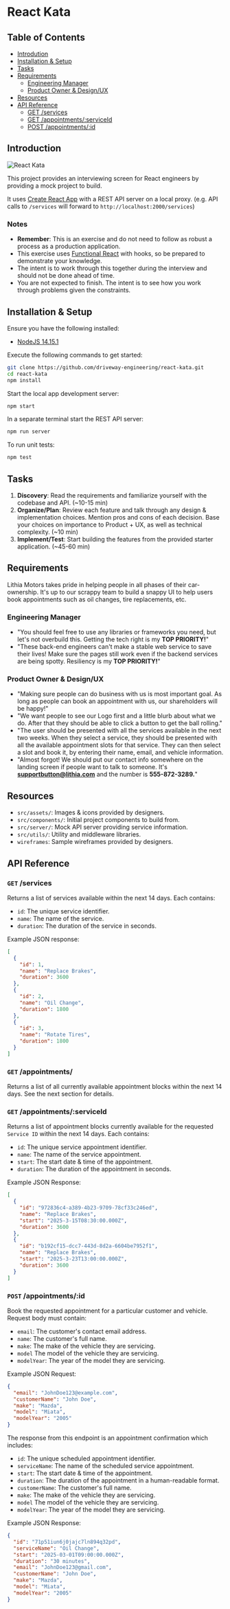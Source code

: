 # React Kata

## Table of Contents

- [Introdution](#introduction)
- [Installation & Setup](#installation--setup)
- [Tasks](#tasks)
- [Requirements](#requirements)
  - [Engineering Manager](#engineering-manager)
  - [Product Owner & Design/UX](product-owner--designux)
- [Resources](#resources)
- [API Reference](#api-reference)
  - [GET /services](#get-services)
  - [GET /appointments/:serviceId](#get-appointmentsserviceId)
  - [POST /appointments/:id](#post-appointmentsid)

## Introduction

![React Kata](https://github.com/driveway-engineering/react-kata/blob/main/src/assets/logo.png?raw=true)

This project provides an interviewing screen for React engineers by providing a
mock project to build.

It uses [Create React App](https://github.com/facebook/create-react-app) with
a REST API server on a local proxy. (e.g. API calls to `/services` will forward
to `http://localhost:2000/services`)

### Notes

- **Remember**: This is an exercise and do not need to follow as robust a
  process as a production application.
- This exercise uses [Functional
  React](https://reactjs.org/docs/hooks-intro.html) with hooks, so be prepared
  to demonstrate your knowledge.
- The intent is to work through this together during the interview and should
  not be done ahead of time.
- You are not expected to finish. The intent is to see how you work through
  problems given the constraints.

## Installation & Setup

Ensure you have the following installed:

- [NodeJS 14.15.1](https://nodejs.org/en/)

Execute the following commands to get started:

```sh
git clone https://github.com/driveway-engineering/react-kata.git
cd react-kata
npm install
```

Start the local app development server:

```sh
npm start
```

In a separate terminal start the REST API server:

```sh
npm run server
```

To run unit tests:

```sh
npm test
```

## Tasks

1. **Discovery**: Read the requirements and familiarize yourself with the
   codebase and API. (~10-15 min)
1. **Organize/Plan**: Review each feature and talk through any design &
   implementation choices. Mention pros and cons of each decision. Base your
   choices on importance to Product + UX, as well as technical complexity. (~10
   min)
1. **Implement/Test**: Start building the features from the provided starter
   application. (~45-60 min)

## Requirements

Lithia Motors takes pride in helping people in all phases of their
car-ownership. It's up to our scrappy team to build a snappy UI to help users
book appointments such as oil changes, tire replacements, etc.

### Engineering Manager

- "You should feel free to use any libraries or frameworks you need, but let's
  not overbuild this. Getting the tech right is my **TOP PRIORITY!**"
- "These back-end engineers can't make a stable web service to save their lives!
  Make sure the pages still work even if the backend services are being spotty.
  Resiliency is my **TOP PRIORITY!**"

### Product Owner & Design/UX

- "Making sure people can do business with us is most important goal. As long as
  people can book an appointment with us, our shareholders will be happy!"
- "We want people to see our Logo first and a little blurb about what we
  do. After that they should be able to click a button to get the ball rolling."
- "The user should be presented with all the services available in the next two
  weeks. When they select a service, they should be presented with all the
  available appointment slots for that service. They can then select a slot and
  book it, by entering their name, email, and vehicle information.
- "Almost forgot! We should put our contact info somewhere on the landing screen
  if people want to talk to someone. It's **supportbutton@lithia.com** and the
  number is **555-872-3289.**"

## Resources

- `src/assets/`: Images & icons provided by designers.
- `src/components/`: Initial project components to build from.
- `src/server/`: Mock API server providing service information.
- `src/utils/`: Utility and middleware libraries.
- `wireframes`: Sample wireframes provided by designers.

## API Reference

### `GET` /services

Returns a list of services available within the next 14 days. Each contains:

- `id`: The unique service identifier.
- `name`: The name of the service.
- `duration`: The duration of the service in seconds.

Example JSON response:

```json
[
  {
    "id": 1,
    "name": "Replace Brakes",
    "duration": 3600
  },
  {
    "id": 2,
    "name": "Oil Change",
    "duration": 1800
  },
  {
    "id": 3,
    "name": "Rotate Tires",
    "duration": 1800
  }
]
```

### `GET` /appointments/

Returns a list of all currently available appointment blocks within the next 14
days. See the next section for details.

### `GET` /appointments/:serviceId

Returns a list of appointment blocks currently available for the requested
`Service ID` within the next 14 days. Each contains:

- `id`: The unique service appointment identifier.
- `name`: The name of the service appointment.
- `start`: The start date & time of the appointment.
- `duration`: The duration of the appointment in seconds.

Example JSON Response:

```json
[
  {
    "id": "972836c4-a389-4b23-9709-78cf33c246ed",
    "name": "Replace Brakes",
    "start": "2025-3-15T08:30:00.000Z",
    "duration": 3600
  },
  {
    "id": "b192cf15-dcc7-443d-8d2a-6604be7952f1",
    "name": "Replace Brakes",
    "start": "2025-3-23T13:00:00.000Z",
    "duration": 3600
  }
]
```

### `POST` /appointments/:id

Book the requested appointment for a particular customer and vehicle. Request
body must contain:

- `email`: The customer's contact email address.
- `name`: The customer's full name.
- `make`: The make of the vehicle they are servicing.
- `model` The model of the vehicle they are servicing.
- `modelYear`: The year of the model they are servicing.

Example JSON Request:

```json
{
  "email": "JohnDoe123@example.com",
  "customerName": "John Doe",
  "make": "Mazda",
  "model": "Miata",
  "modelYear": "2005"
}
```

The response from this endpoint is an appointment confirmation which includes:

- `id`: The unique scheduled appointment identifier.
- `serviceName`: The name of the scheduled service appointment.
- `start`: The start date & time of the appointment.
- `duration`: The duration of the appointment in a human-readable format.
- `customerName`: The customer's full name.
- `make`: The make of the vehicle they are servicing.
- `model` The model of the vehicle they are servicing.
- `modelYear`: The year of the model they are servicing.

Example JSON Response:

```json
{
  "id": "71p51iun6j0jajc7ln894q32pd",
  "serviceName": "Oil Change",
  "start": "2025-03-01T09:00:00.000Z",
  "duration": "30 minutes",
  "email": "JohnDoe123@gmail.com",
  "customerName": "John Doe",
  "make": "Mazda",
  "model": "Miata",
  "modelYear": "2005"
}
```
